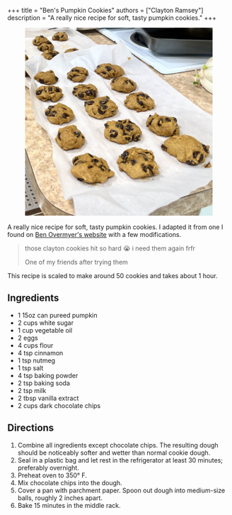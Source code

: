 +++
title = "Ben's Pumpkin Cookies"
authors = ["Clayton Ramsey"]
description = "A really nice recipe for soft, tasty pumpkin cookies."
+++

<figure>

![](bens-pumpkin-cookies.jpg)

</figure>

A really nice recipe for soft, tasty pumpkin cookies. I adapted it from
one I found on [Ben Overmyer's
website](https://www.benovermyer.com/recipe/pumpkin-cookies/) with a few
modifications.

> those clayton cookies hit so hard 😭 i need them again frfr
>
> <footer>One of my friends after trying them</footer>

This recipe is scaled to make around 50 cookies and takes about 1 hour.

## Ingredients

- 1 15oz can pureed pumpkin
- 2 cups white sugar
- 1 cup vegetable oil
- 2 eggs
- 4 cups flour
- 4 tsp cinnamon
- 1 tsp nutmeg
- 1 tsp salt
- 4 tsp baking powder
- 2 tsp baking soda
- 2 tsp milk
- 2 tbsp vanilla extract
- 2 cups dark chocolate chips

## Directions

1.  Combine all ingredients except chocolate chips. The resulting dough
    should be noticeably softer and wetter than normal cookie dough.
2.  Seal in a plastic bag and let rest in the refrigerator at least 30
    minutes; preferably overnight.
3.  Preheat oven to 350° F.
4.  Mix chocolate chips into the dough.
5.  Cover a pan with parchment paper. Spoon out dough into medium-size
    balls, roughly 2 inches apart.
6.  Bake 15 minutes in the middle rack.
